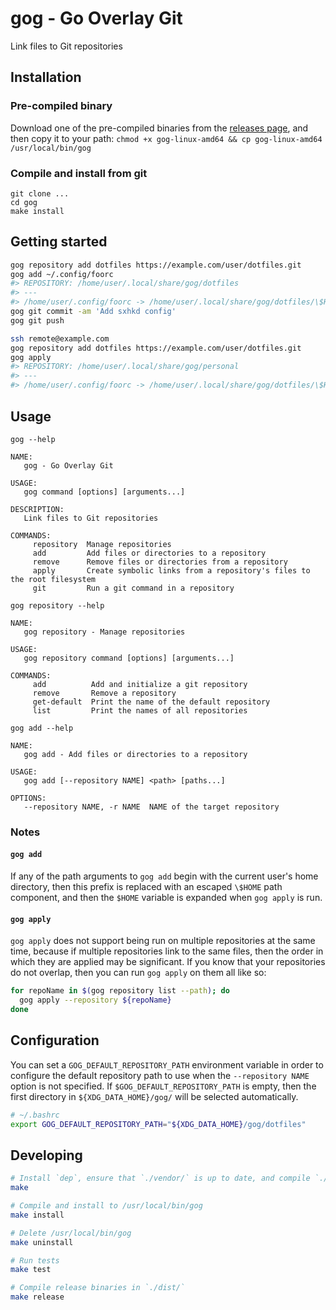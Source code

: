 # gog - Go Overlay Git

Link files to Git repositories

## Installation

### Pre-compiled binary

Download one of the pre-compiled binaries from the
[releases page](https://github.com/andornaut/gog/releases), and then copy it to
your path: `chmod +x gog-linux-amd64 && cp gog-linux-amd64 /usr/local/bin/gog`

### Compile and install from git

```
git clone ...
cd gog
make install
```

## Getting started

```bash
gog repository add dotfiles https://example.com/user/dotfiles.git
gog add ~/.config/foorc
#> REPOSITORY: /home/user/.local/share/gog/dotfiles
#> ---
#> /home/user/.config/foorc -> /home/user/.local/share/gog/dotfiles/\$HOME/.config/foorc
gog git commit -am 'Add sxhkd config'
gog git push

ssh remote@example.com
gog repository add dotfiles https://example.com/user/dotfiles.git
gog apply
#> REPOSITORY: /home/user/.local/share/gog/personal
#> ---
#> /home/user/.config/foorc -> /home/user/.local/share/gog/dotfiles/\$HOME/.config/foorc
```

## Usage

`gog --help`

```
NAME:
   gog - Go Overlay Git

USAGE:
   gog command [options] [arguments...]

DESCRIPTION:
   Link files to Git repositories

COMMANDS:
     repository  Manage repositories
     add         Add files or directories to a repository
     remove      Remove files or directories from a repository
     apply       Create symbolic links from a repository's files to the root filesystem
     git         Run a git command in a repository
```

`gog repository --help`

```
NAME:
   gog repository - Manage repositories

USAGE:
   gog repository command [options] [arguments...]

COMMANDS:
     add          Add and initialize a git repository
     remove       Remove a repository
     get-default  Print the name of the default repository
     list         Print the names of all repositories
```

`gog add --help`

```
NAME:
   gog add - Add files or directories to a repository

USAGE:
   gog add [--repository NAME] <path> [paths...]

OPTIONS:
   --repository NAME, -r NAME  NAME of the target repository
```

### Notes

#### `gog add`

If any of the path arguments to `gog add` begin with the current user's home
directory, then this prefix is replaced with an escaped `\$HOME` path
component, and then the `$HOME` variable is expanded when `gog apply` is run.

#### `gog apply`

`gog apply` does not support being run on multiple repositories at the same
time, because if multiple repositories link to the same files, then the order
in which they are applied may be significant. If you know that your
repositories do not overlap, then you can run `gog apply` on them all like so:

```bash
for repoName in $(gog repository list --path); do 
  gog apply --repository ${repoName}
done
```

## Configuration

You can set a `GOG_DEFAULT_REPOSITORY_PATH` environment variable in order to
configure the default repository path to use when the `--repository NAME` option
is not specified. If `$GOG_DEFAULT_REPOSITORY_PATH` is empty, then the first
directory in `${XDG_DATA_HOME}/gog/` will be selected automatically.

```bash
# ~/.bashrc
export GOG_DEFAULT_REPOSITORY_PATH="${XDG_DATA_HOME}/gog/dotfiles"
``` 

## Developing

```bash
# Install `dep`, ensure that `./vendor/` is up to date, and compile `./gog`
make

# Compile and install to /usr/local/bin/gog
make install

# Delete /usr/local/bin/gog
make uninstall

# Run tests
make test

# Compile release binaries in `./dist/`
make release
```
